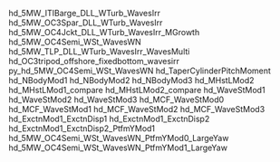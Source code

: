 hd_5MW_ITIBarge_DLL_WTurb_WavesIrr
hd_5MW_OC3Spar_DLL_WTurb_WavesIrr
hd_5MW_OC4Jckt_DLL_WTurb_WavesIrr_MGrowth
hd_5MW_OC4Semi_WSt_WavesWN
hd_5MW_TLP_DLL_WTurb_WavesIrr_WavesMulti
hd_OC3tripod_offshore_fixedbottom_wavesirr
py_hd_5MW_OC4Semi_WSt_WavesWN
hd_TaperCylinderPitchMoment
hd_NBodyMod1
hd_NBodyMod2
hd_NBodyMod3
hd_MHstLMod2
hd_MHstLMod1_compare
hd_MHstLMod2_compare
hd_WaveStMod1
hd_WaveStMod2
hd_WaveStMod3
hd_MCF_WaveStMod0
hd_MCF_WaveStMod1
hd_MCF_WaveStMod2
hd_MCF_WaveStMod3
hd_ExctnMod1_ExctnDisp1
hd_ExctnMod1_ExctnDisp2
hd_ExctnMod1_ExctnDisp2_PtfmYMod1
hd_5MW_OC4Semi_WSt_WavesWN_PtfmYMod0_LargeYaw
hd_5MW_OC4Semi_WSt_WavesWN_PtfmYMod1_LargeYaw